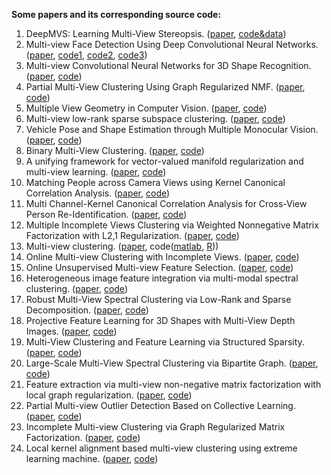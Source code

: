 
**Some papers and its corresponding source code:**
1. DeepMVS: Learning Multi-View Stereopsis. ([paper](https://arxiv.org/abs/1804.00650v1), [code&data](https://phuang17.github.io/DeepMVS/index.html))
2.  Multi-view Face Detection Using Deep Convolutional Neural Networks. ([paper](https://dl.acm.org/citation.cfm?doid=2671188.2749408), [code1](https://github.com/do4am/Face-Detection-using-Deep-Learning), [code2](https://github.com/guoyilin/FaceDetection_CNN), [code3](https://github.com/PuchatekwSzortach/face_detection))
3. Multi-view Convolutional Neural Networks for 3D Shape Recognition. ([paper](https://www.cv-foundation.org/openaccess/content_iccv_2015/papers/Su_Multi-View_Convolutional_Neural_ICCV_2015_paper.pdf), [code](https://github.com/suhangpro/mvcnn))
4. Partial Multi-View Clustering Using Graph Regularized NMF. ([paper](https://ieeexplore.ieee.org/document/7899961), [code](https://github.com/nishantrai18/MultiViewNMF))
5. Multiple View Geometry in Computer Vision. ([paper](http://www.robots.ox.ac.uk/~vgg/hzbook/index.html), [code](http://www.robots.ox.ac.uk/~vgg/hzbook/code/))
6. Multi-view low-rank sparse subspace clustering.  ([paper](https://www.sciencedirect.com/science/article/pii/S0031320317303370), [code](https://github.com/mbrbic/Multi-view-LRSSC))
7. Vehicle Pose and Shape Estimation through Multiple Monocular Vision. ([paper](https://ieeexplore.ieee.org/abstract/document/8665155), [code](https://github.com/GilgameshD/Multiple-View-Car-Localization))
8. Binary Multi-View Clustering. ([paper](https://ieeexplore.ieee.org/document/8387526), [code](https://github.com/DarrenZZhang/BMVC))
9.  A unifying framework for vector-valued manifold regularization and multi-view learning. ([paper](http://proceedings.mlr.press/v28/haquang13.html), [code](https://github.com/lorisbaz/Multiview-learning))
10. Matching People across Camera Views using Kernel Canonical Correlation Analysis. ([paper](https://dl.acm.org/citation.cfm?doid=2659021.2659036), [code](https://github.com/glisanti/KCCAReId))
11. Multi Channel-Kernel Canonical Correlation Analysis for Cross-View Person Re-Identification. ([paper](https://dl.acm.org/citation.cfm?id=3038916), [code](https://github.com/glisanti/MCK-CCA))
12. Multiple Incomplete Views Clustering via Weighted Nonnegative Matrix Factorization with   L2,1  Regularization. ([paper](https://link.springer.com/chapter/10.1007/978-3-319-23528-8_20), [code](https://github.com/software-shao/Multi-Incomplete-view-Clustering))
13. Multi-view clustering. ([paper](https://ieeexplore.ieee.org/document/1410262), code([matlab](https://github.com/software-shao/Multi-View-Clustering), [R](https://github.com/amaunz/mvc)))
14. Online Multi-view Clustering with Incomplete Views. ([paper](https://ieeexplore.ieee.org/document/7840701), [code](https://github.com/software-shao/online-multiview-clustering-with-incomplete-view))
15. Online Unsupervised Multi-view Feature Selection. ([paper](https://ieeexplore.ieee.org/document/7837973), [code](https://github.com/software-shao/Online-Unsupervised-Multiview-Feature-Selection))
16. Heterogeneous image feature integration via multi-modal spectral clustering. ([paper](https://ieeexplore.ieee.org/abstract/document/5995740), [code](https://github.com/frash1989/ELM-MVClustering/tree/master/MMSC-ELM))
17. Robust Multi-View Spectral Clustering via Low-Rank and Sparse Decomposition. ([paper](https://www.aaai.org/ocs/index.php/AAAI/AAAI14/paper/viewPaper/8135), [code](https://github.com/frash1989/ELM-MVClustering/tree/master/RMSC-ELM))
18. Projective Feature Learning for 3D Shapes with Multi-View Depth Images. ([paper](https://onlinelibrary.wiley.com/doi/full/10.1111/cgf.12740), [code](http://kevinkaixu.net/projects/pfl.html))
19. Multi-View Clustering and Feature Learning via Structured Sparsity. ([paper](http://proceedings.mlr.press/v28/wang13c.html), [code](https://github.com/zzz123xyz/MVCSS))
20. Large-Scale Multi-View Spectral Clustering via Bipartite Graph. ([paper](https://www.aaai.org/ocs/index.php/AAAI/AAAI15/paper/view/9641), [code](https://github.com/zzz123xyz/MVSC))
21. Feature extraction via multi-view non-negative matrix factorization with local graph regularization. ([paper](https://ieeexplore.ieee.org/abstract/document/7351455), [code](https://github.com/DUT-DIPLab/Graph-Multi-NMF-Feature-Clustering))
22. Partial Multi-view Outlier Detection Based on Collective Learning. ([paper](https://www.aaai.org/ocs/index.php/AAAI/AAAI18/paper/view/17166), [code](https://github.com/eeGuoJun/AAAI2018_CL))
23. Incomplete Multi-view Clustering via Graph Regularized Matrix Factorization. ([paper](https://link.springer.com/chapter/10.1007/978-3-030-11018-5_47), [code](https://github.com/DarrenZZhang/IMC_GRMF))
24. Local kernel alignment based multi-view clustering using extreme learning machine. ([paper](https://www.sciencedirect.com/science/article/pii/S0925231217315795?via=ihub), [code](https://github.com/frash1989/Local-Kernel-Alignment-Based-Multi-view-Clustering-Using-ELM))
